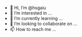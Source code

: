 - 👋 Hi, I’m @hsgaiu
- 👀 I’m interested in ...
- 🌱 I’m currently learning ...
- 💞️ I’m looking to collaborate on ...
- 📫 How to reach me ...

<!---
hsgaiu/hsgaiu is a ✨ special ✨ repository because its `README.md` (this file) appears on your GitHub profile.
You can click the Preview link to take a look at your changes.
--->
